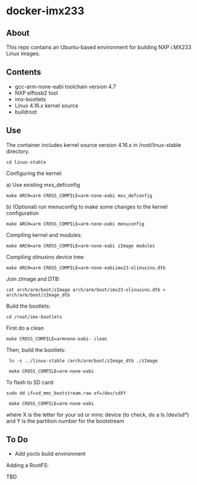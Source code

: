 docker-imx233
=================

## About

This repo contains an Ubuntu-based environment for building NXP i.MX233 Linux images.

## Contents

- gcc-arm-none-eabi toolchain version 4.7
- NXP elftosb2 tool
- imx-bootlets
- Linux 4.16.x kernel source
- buildroot

## Use
The container includes kernel source version 4.16.x in /root/linux-stable directory.

```
cd linux-stable
```

Configuring the kernel:

a) Use existing mxs_defconfig
```
make ARCH=arm CROSS_COMPILE=arm-none-eabi mxs_defconfig
```
b) (Optional) run menuconfig to make some changes to the kernel configuration
```
make ARCH=arm CROSS_COMPILE=arm-none-eabi menuconfig
```

Compiling kernel and modules:
```
make ARCH=arm CROSS_COMPILE=arm-none-eabi zImage modules
```

Compiling olinuxino device tree:
```
make ARCH=arm CROSS_COMPILE=arm-none-eabiimx23-olinuxino.dtb
```

Join zImage and DTB:
```
cat arch/arm/boot/zImage arch/arm/boot/imx23-olinuxino.dtb > arch/arm/boot/zImage_dtb
```

Build the bootlets:
```
cd /root/imx-bootlets
```

First do a clean
```
make CROSS_COMPILE=armnone-eabi- clean
```

Then, build the bootlets:
```
 ln -s ../linux-stable /arch/arm/boot/zImage_dtb ./zImage
 
 make CROSS_COMPILE=arm-none-eabi
```

To flash to SD card:
```
sudo dd if=sd_mmc_bootstream.raw of=/dev/sdXY 
 
 make CROSS_COMPILE=arm-none-eabi
```

where X is the  letter for your sd or mmc device (to check, do a ls /dev/sd*) and Y is the partition number for the bootstream



## To Do
- Add yocto build environment

Adding a RootFS:

TBD
